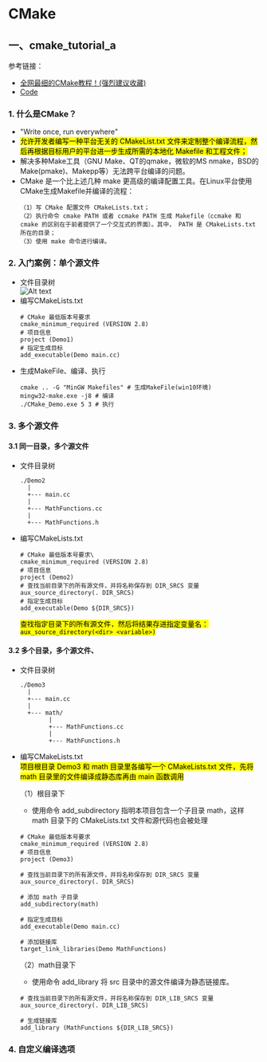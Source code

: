 # CMake
## 一、cmake_tutorial_a
参考链接：
- [全网最细的CMake教程！(强烈建议收藏)](https://zhuanlan.zhihu.com/p/534439206)  
- [Code](https://github.com/wzpan/cmake-demo)

### 1. 什么是CMake？
- "Write once, run everywhere"
- <mark>允许开发者编写一种平台无关的 CMakeList.txt 文件来定制整个编译流程，然后再根据目标用户的平台进一步生成所需的本地化 Makefile 和工程文件；</mark>
- 解决多种Make工具（GNU Make、QT的qmake，微软的MS nmake，BSD的Make(pmake)、Makepp等）无法跨平台编译的问题。
- CMake 是一个比上述几种 make 更高级的编译配置工具。在Linux平台使用CMake生成Makefile并编译的流程：
   ```
   （1）写 CMake 配置文件 CMakeLists.txt；
   （2）执行命令 cmake PATH 或者 ccmake PATH 生成 Makefile（ccmake 和 cmake 的区别在于前者提供了一个交互式的界面）。其中， PATH 是 CMakeLists.txt 所在的目录；
   （3）使用 make 命令进行编译。
   ```
### 2. 入门案例：单个源文件
- 文件目录树  
![Alt text](image.png)
- 编写CMakeLists.txt
  ```
  # CMake 最低版本号要求
  cmake_minimum_required (VERSION 2.8)
  # 项目信息
  project (Demo1)
  # 指定生成目标
  add_executable(Demo main.cc)
  ```
- 生成MakeFile、编译、执行
    ```
    cmake .. -G "MinGW Makefiles" # 生成MakeFile(win10环境)
    mingw32-make.exe -j8 # 编译
    ./CMake_Demo.exe 5 3 # 执行
    ```
### 3. 多个源文件
#### 3.1 同一目录，多个源文件
- 文件目录树
  ```
  ./Demo2
    |
    +--- main.cc
    |
    +--- MathFunctions.cc
    |
    +--- MathFunctions.h
  ```
- 编写CMakeLists.txt
  ```
  # CMake 最低版本号要求\
  cmake_minimum_required (VERSION 2.8)
  # 项目信息
  project (Demo2)
  # 查找当前目录下的所有源文件，并将名称保存到 DIR_SRCS 变量
  aux_source_directory(. DIR_SRCS)
  # 指定生成目标
  add_executable(Demo ${DIR_SRCS})
  ```
  <mark>查找指定目录下的所有源文件，然后将结果存进指定变量名：`aux_source_directory(<dir> <variable>)`</mark>
#### 3.2 多个目录，多个源文件、
- 文件目录树
  ```
  ./Demo3
    |
    +--- main.cc
    |
    +--- math/
          |
          +--- MathFunctions.cc
          |
          +--- MathFunctions.h
  ```
- 编写CMakeLists.txt  
  <mark>项目根目录 Demo3 和 math 目录里各编写一个 CMakeLists.txt 文件，先将 math 目录里的文件编译成静态库再由 main 函数调用</mark>  


  （1）根目录下
    - 使用命令 add_subdirectory 指明本项目包含一个子目录 math，这样 math 目录下的 CMakeLists.txt 文件和源代码也会被处理
  ```
  # CMake 最低版本号要求
  cmake_minimum_required (VERSION 2.8)
  # 项目信息
  project (Demo3)

  # 查找当前目录下的所有源文件，并将名称保存到 DIR_SRCS 变量
  aux_source_directory(. DIR_SRCS)

  # 添加 math 子目录
  add_subdirectory(math)

  # 指定生成目标 
  add_executable(Demo main.cc)

  # 添加链接库
  target_link_libraries(Demo MathFunctions)
  ```
  （2）math目录下
  - 使用命令 add_library 将 src 目录中的源文件编译为静态链接库。
  ```
  # 查找当前目录下的所有源文件，并将名称保存到 DIR_LIB_SRCS 变量
  aux_source_directory(. DIR_LIB_SRCS)
  
  # 生成链接库
  add_library (MathFunctions ${DIR_LIB_SRCS})
  ```
### 4. 自定义编译选项
